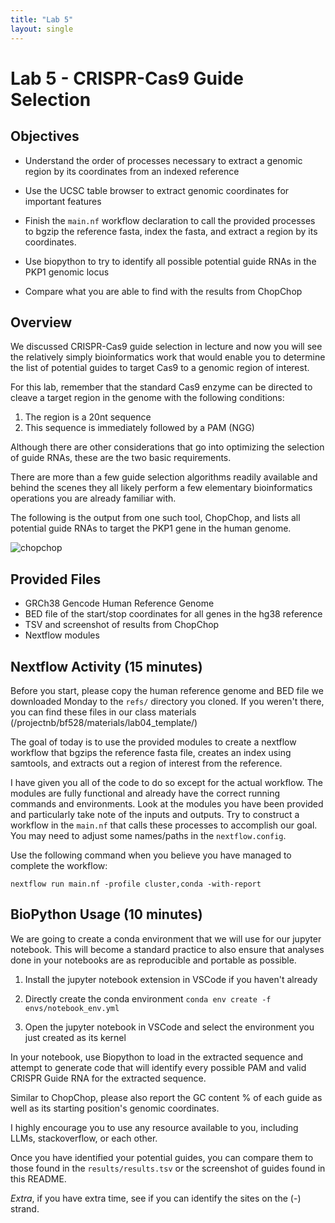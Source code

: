 ```yaml
---
title: "Lab 5"
layout: single
---
```


# Lab 5 - CRISPR-Cas9 Guide Selection

## Objectives

- Understand the order of processes necessary to extract a genomic region by its
coordinates from an indexed reference

- Use the UCSC table browser to extract genomic coordinates for important features

- Finish the `main.nf` workflow declaration to call the provided processes to
bgzip the reference fasta, index the fasta, and extract a region by its coordinates.

- Use biopython to try to identify all possible potential guide RNAs in the PKP1
genomic locus
  
- Compare what you are able to find with the results from ChopChop


## Overview

We discussed CRISPR-Cas9 guide selection in lecture and now you will see the relatively
simply bioinformatics work that would enable you to determine the list of potential
guides to target Cas9 to a genomic region of interest. 

For this lab, remember that the standard Cas9 enzyme can be directed to cleave a target 
region in the genome with the following conditions:
  1. The region is a 20nt sequence
  2. This sequence is immediately followed by a PAM (NGG)

Although there are other considerations that go into optimizing the selection of 
guide RNAs, these are the two basic requirements. 

There are more than a few guide selection algorithms readily available and behind the
scenes they all likely perform a few elementary bioinformatics operations you are 
already familiar with. 

The following is the output from one such tool, ChopChop, and lists all potential
guide RNAs to target the PKP1 gene in the human genome. 

![chopchop](docs/chopchopoutput.png)

## Provided Files
- GRCh38 Gencode Human Reference Genome
- BED file of the start/stop coordinates for all genes in the hg38 reference
- TSV and screenshot of results from ChopChop
- Nextflow modules

## Nextflow Activity (15 minutes)

Before you start, please copy the human reference genome  and BED file we downloaded 
Monday to the `refs/` directory you cloned. If you weren't there, you can find these
files in our class materials (/projectnb/bf528/materials/lab04_template/)

The goal of today is to use the provided modules to create a nextflow workflow that
bgzips the reference fasta file, creates an index using samtools, and extracts out a 
region of interest from the reference. 

I have given you all of the code to do so except for the actual workflow. The modules
are fully functional and already have the correct running commands and environments. 
Look at the modules you have been provided and particularly take note of the inputs and outputs. 
Try to construct a workflow in the `main.nf` that calls these processes to accomplish
our goal. You may need to adjust some names/paths in the `nextflow.config`.

Use the following command when you believe you have managed to complete the workflow:

```
nextflow run main.nf -profile cluster,conda -with-report
```

## BioPython Usage (10 minutes)

We are going to create a conda environment that we will use for our jupyter notebook.
This will become a standard practice to also ensure that analyses done in your 
notebooks are as reproducible and portable as possible. 

1. Install the jupyter notebook extension in VSCode if you haven't already

2. Directly create the conda environment `conda env create -f envs/notebook_env.yml`

3. Open the jupyter notebook in VSCode and select the environment you just created
as its kernel

In your notebook, use Biopython to load in the extracted sequence and attempt to 
generate code that will identify every possible PAM and valid CRISPR Guide RNA
for the extracted sequence.

Similar to ChopChop, please also report the GC content % of each guide as well as
its starting position's genomic coordinates. 

I highly encourage you to use any resource available to you, including LLMs, stackoverflow,
or each other. 

Once you have identified your potential guides, you can compare them to those found in 
the `results/results.tsv` or the screenshot of guides found in this README. 

*Extra*, if you have extra time, see if you can identify the sites on the (-) strand. 